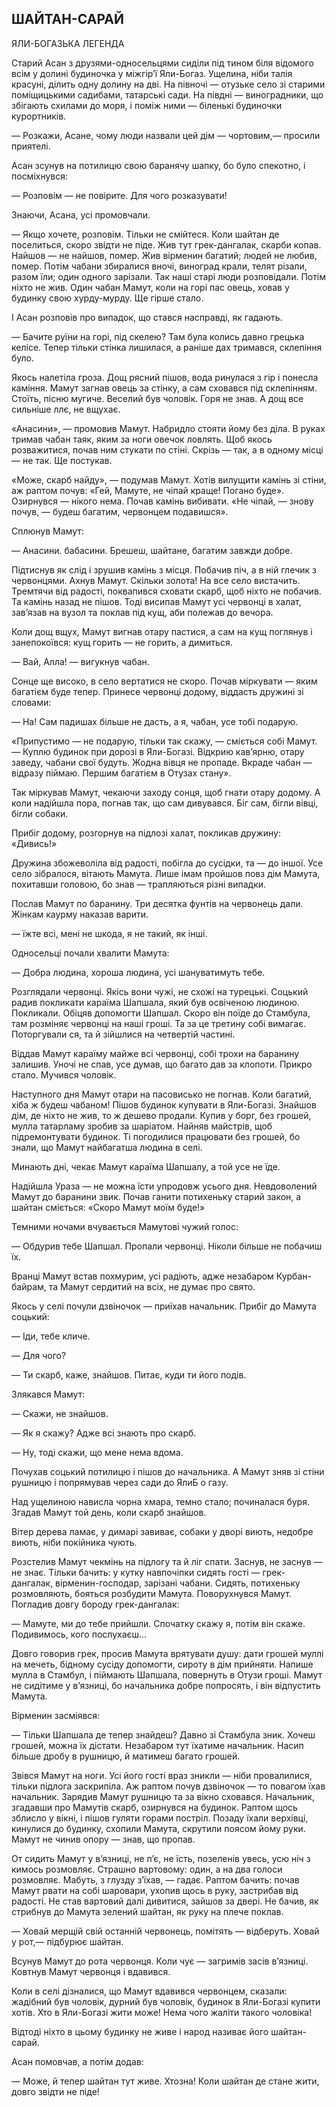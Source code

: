 ## ШАЙТАН-САРАЙ

ЯЛИ-БОГАЗЬКА ЛЕГЕНДА

Старий Асан з друзями-односельцями сиділи під тином біля відомого всім у долині будиночка у міжгір’ї Яли-Богаз.
Ущелина, ніби талія красуні, ділить одну долину на дві.
На півночі — отузьке село зі старими поміщицькими садибами, татарські сади.
На півдні — виноградники, що збігають схилами до моря, і поміж ними — біленькі будиночки курортників.

— Розкажи, Асане, чому люди назвали цей дім — чортовим,— просили приятелі.

Асан зсунув на потилицю свою баранячу шапку, бо було спекотно, і посміхнувся:

— Розповім — не повірите.
Для чого розказувати!

Знаючи, Асана, усі промовчали.

— Якщо хочете, розповім.
Тільки не смійтеся.
Коли шайтан де поселиться, скоро звідти не піде.
Жив тут грек-дангалак, скарби копав.
Найшов — не найшов, помер.
Жив вірменин багатий; людей не любив, помер.
Потім чабани збиралися вночі, виноград крали, телят різали, разом їли; один одного зарізали.
Так наші старі люди розповідали.
Потім ніхто не жив.
Один чабан Мамут, коли на горі пас овець, ховав у будинку свою хурду-мурду.
Ще гірше стало.

І Асан розповів про випадок, що стався насправді, як гадають.

— Бачите руїни на горі, під скелею?
Там була колись давно грецька келісе.
Тепер тільки стінка лишилася, а раніше дах тримався, склепіння було.

Якось налетіла гроза.
Дощ рясний пішов, вода ринулася з гір і понесла каміння.
Мамут загнав овець за стінку, а сам сховався під склепінням.
Стоїть, пісню мугиче.
Веселий був чоловік.
Горя не знав.
А дощ все сильніше ллє, не вщухає.

«Анасини», — промовив Мамут.
Набридло стояти йому без діла.
В руках тримав чабан таяк, яким за ноги овечок ловлять.
Щоб якось розважитися, почав ним стукати по стіні.
Скрізь — так, а в одному місці — не так.
Ще постукав.

«Може, скарб найду», — подумав Мамут.
Хотів вилущити камінь зі стіни, аж раптом почув: «Гей, Мамуте, не чіпай краще!
Погано буде».
Озирнувся — нікого нема.
Почав камінь вибивати.
«Не чіпай, — знову почув, — будеш багатим, червонцем подавишся».

Сплюнув Мамут:

— Анасини.
бабасини.
Брешеш, шайтане, багатим завжди добре.

Підтиснув як слід і зрушив камінь з місця.
Побачив піч, а в ній глечик з червонцями.
Ахнув Мамут.
Скільки золота!
На все село вистачить.
Тремтячи від радості, поквапився сховати скарб, щоб ніхто не побачив.
Та камінь назад не пішов.
Тоді висипав Мамут усі червонці в халат, зав’язав на вузол та поклав під кущ, аби полежав до вечора.

Коли дощ вщух, Мамут вигнав отару пастися, а сам на кущ поглянув і занепокоївся: кущ горить — не горить, а димиться.

— Вай, Алла! — вигукнув чабан.

Сонце ще високо, в село вертатися не скоро.
Почав міркувати — яким багатієм буде тепер.
Принесе червонці додому, віддасть дружині зі словами:

— На!
Сам падишах більше не дасть, а я, чабан, усе тобі подарую.

«Припустимо — не подарую, тільки так скажу, — сміється собі Мамут. — Куплю будинок при дорозі в Яли-Богазі.
Відкрию кав’ярню, отару заведу, чабани свої будуть.
Жодна вівця не пропаде.
Вкраде чабан — відразу піймаю.
Першим багатієм в Отузах стану».

Так міркував Мамут, чекаючи заходу сонця, щоб гнати отару додому.
А коли надійшла пора, погнав так, що сам дивувався.
Біг сам, бігли вівці, бігли собаки.

Прибіг додому, розгорнув на підлозі халат, покликав дружину: «Дивись!»

Дружина збожеволіла від радості, побігла до сусідки, та — до іншої.
Усе село зібралося, вітають Мамута.
Лише імам пройшов повз дім Мамута, похитавши головою, бо знав — трапляються різні випадки.

Послав Мамут по баранину.
Три десятка фунтів на червонець дали.
Жінкам каурму наказав варити.

— їжте всі, мені не шкода, я не такий, як інші.

Односельці почали хвалити Мамута:

— Добра людина, хороша людина, усі шануватимуть тебе.

Розглядали червонці.
Якісь вони чужі, не схожі на турецькі.
Соцький радив покликати караїма Шапшала, який був освіченою людиною.
Покликали.
Обіцяв допомогти Шапшал.
Скоро він поїде до Стамбула, там розміняє червонці на наші гроші.
Та за це третину собі вимагає.
Поторгували ся, та й зійшлися на четвертій частині.

Віддав Мамут караїму майже всі червонці, собі трохи на баранину залишив.
Уночі не спав, усе думав, що багато дав за клопоти.
Прикро стало.
Мучився чоловік.

Наступного дня Мамут отари на пасовисько не погнав.
Коли багатий, хіба ж будеш чабаном!
Пішов будинок купувати в Яли-Богазі.
Знайшов дім, де ніхто не жив, то ж дешево продали.
Купив у борг, без грошей, мулла татарламу зробив за шаріатом.
Найняв майстрів, щоб підремонтувати будинок.
Ті погодилися працювати без грошей, бо знали, що Мамут найбагатша людина в селі.

Минають дні, чекає Мамут караїма Шапшалу, а той усе не їде.

Надійшла Ураза — не можна їсти упродовж усього дня.
Невдоволений Мамут до баранини звик.
Почав ганити потихеньку старий закон, а шайтан сміється: «Скоро Мамут моїм буде!»

Темними ночами вчувається Мамутові чужий голос:

— Обдурив тебе Шапшал.
Пропали червонці.
Ніколи більше не побачиш їх.

Вранці Мамут встав похмурим, усі радіють, адже незабаром Курбан-байрам, та Мамут сердитий на всіх, не думає про свято.

Якось у селі почули дзвіночок — приїхав начальник.
Прибіг до Мамута соцький:

— Іди, тебе кличе.

— Для чого?

— Ти скарб, каже, знайшов.
Питає, куди ти його подів.

Злякався Мамут:

— Скажи, не знайшов.

— Як я скажу?
Адже всі знають про скарб.

— Ну, тоді скажи, що мене нема вдома.

Почухав соцький потилицю і пішов до начальника.
А Мамут зняв зі стіни рушницю і попрямував через сади до ЯлиБ о газу.

Над ущелиною нависла чорна хмара, темно стало; починалася буря.
Згадав Мамут той день, коли скарб знайшов.

Вітер дерева ламає, у димарі завиває, собаки у дворі виють, недобре виють, ніби покійника чують.

Розстелив Мамут чекмінь на підлогу та й ліг спати.
Заснув, не заснув — не знає.
Тільки бачить: у кутку навпочіпки сидять гості — грек-дангалак, вірменин-господар, зарізані чабани.
Сидять, потихеньку розмовляють, бояться розбудити Мамута.
Поворухнувся Мамут.
Погладив довгу бороду грек-дангалак:

— Мамуте, ми до тебе прийшли.
Спочатку скажу я, потім він скаже.
Подивимось, кого послухаєш...

Довго говорив грек, просив Мамута врятувати душу: дати грошей муллі на мечеть, бідному сусіду допомогти, сироту в дім прийняти.
Напише мулла в Стамбул, і піймають Шапшала, повернуть в Отузи гроші.
Мамут не сидітиме у в’язниці, бо начальника добре попросять, і він відпустить Мамута.

Вірменин засміявся:

— Тільки Шапшала де тепер знайдеш?
Давно зі Стамбула зник.
Хочеш грошей, можна їх дістати.
Незабаром тут їхатиме начальник.
Насип більше дробу в рушницю, й матимеш багато грошей.

Звівся Мамут на ноги.
Усі його гості враз зникли — ніби провалилися, тільки підлога заскрипіла.
Аж раптом почув дзвіночок — то повагом їхав начальник.
Зарядив Мамут рушницю та за вікно сховався.
Начальник, згадавши про Мамутів скарб, озирнувся на будинок.
Раптом щось зблисло у вікні, і пішов гуляти горами постріл.
Позаду їхали верхівці, кинулися до будинку, схопили Мамута, скрутили поясом йому руки.
Мамут не чинив опору — знав, що пропав.

От сидить Мамут у в’язниці, не п’є, не їсть, позеленів увесь, усю ніч з кимось розмовляє.
Страшно вартовому: один, а на два голоси розмовляє.
Мабуть, з глузду з’їхав, — гадає.
Раптом бачить: почав Мамут рвати на собі шаровари, ухопив щось в руку, застрибав від радості.
Не став вартовий далі дивитися, зайшов за двері.
Не бачив, як стрибнув до Мамута зелений шайтан, як руку на плече поклав.

— Ховай мерщій свій останній червонець, помітять — відберуть.
Ховай у рот,— підбурює шайтан.

Всунув Мамут до рота червонця.
Коли чує — загримів засів в’язниці.
Ковтнув Мамут червонця і вдавився.

Коли в селі дізналися, що Мамут вдавився червонцем, сказали: жадібний був чоловік, дурний був чоловік, будинок в Яли-Богазі купити хотів.
Хто в Яли-Богазі жити може!
Нема чого жаліти такого чоловіка!

Відтоді ніхто в цьому будинку не живе і народ називає його шайтан-сарай.

Асан помовчав, а потім додав:

— Може, й тепер шайтан тут живе.
Хтозна!
Коли шайтан де стане жити, довго звідти не піде!
